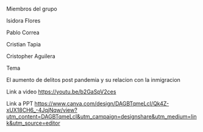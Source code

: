 Miembros del grupo

Isidora Flores 

Pablo Correa

Cristian Tapia

Cristopher Aguilera

Tema

El aumento de delitos post pandemia y su relacion con la inmigracion

Link a video
https://youtu.be/b2GaSpV2ces

Link a PPT
https://www.canva.com/design/DAGBTqmeLcI/Qk4Z-xUX18CH6_-4JqjNqw/view?utm_content=DAGBTqmeLcI&utm_campaign=designshare&utm_medium=link&utm_source=editor